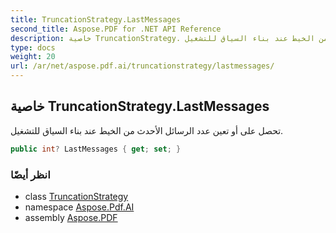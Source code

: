 ```yaml
---
title: TruncationStrategy.LastMessages
second_title: Aspose.PDF for .NET API Reference
description: خاصية TruncationStrategy. تحصل على أو تعين عدد الرسائل الأحدث من الخيط عند بناء السياق للتشغيل
type: docs
weight: 20
url: /ar/net/aspose.pdf.ai/truncationstrategy/lastmessages/
---
```

## خاصية TruncationStrategy.LastMessages

تحصل على أو تعين عدد الرسائل الأحدث من الخيط عند بناء السياق للتشغيل.

```csharp
public int? LastMessages { get; set; }
```

### انظر أيضًا

* class [TruncationStrategy](../)
* namespace [Aspose.Pdf.AI](../../../aspose.pdf.ai/)
* assembly [Aspose.PDF](../../../)